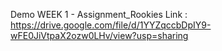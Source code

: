 Demo WEEK 1 - Assignment_Rookies
Link : https://drive.google.com/file/d/1YYZqccbDpIY9-wFE0JiVtpaX2ozw0LHv/view?usp=sharing